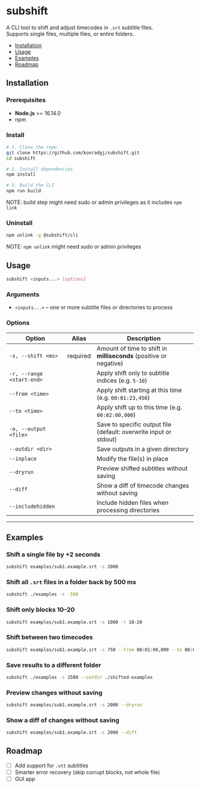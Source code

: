 # subshift  
A CLI tool to shift and adjust timecodes in `.srt` subtitle files.  
Supports single files, multiple files, or entire folders.  

- [Installation](#installation)
- [Usage](#usage)
- [Examples](#examples)
- [Roadmap](#roadmap)

## Installation  

### Prerequisites 
- **Node.js** >= 16.14.0
- npm  

### Install
```bash
# 1. Clone the repo
git clone https://github.com/konradgj/subshift.git
cd subshift

# 2. Install dependencies
npm install

# 3. Build the CLI
npm run build
```
NOTE: build step might need sudo or admin privileges as it includes `npm link`

### Uninstall
```bash
npm unlink -g @subshift/cli
```
NOTE: `npm unlink` might need sudo or admin privileges

## Usage  

```bash
subshift <inputs...> [options]
```

### Arguments  
- `<inputs...>` – one or more subtitle files or directories to process  

### Options  

| Option | Alias | Description |
|--------|-------|-------------|
| `-s, --shift <ms>` | required | Amount of time to shift in **milliseconds** (positive or negative) |
| `-r, --range <start-end>` |  | Apply shift only to subtitle indices (e.g. `5-10`) |
| `--from <time>` |  | Apply shift starting at this time (e.g. `00:01:23,456`) |
| `--to <time>` |  | Apply shift up to this time (e.g. `00:02:00,000`) |
| `-o, --output <file>` |  | Save to specific output file (default: overwrite input or stdout) |
| `--outdir <dir>` |  | Save outputs in a given directory |
| `--inplace` |  | Modify the file(s) in place |
| `--dryrun` |  | Preview shifted subtitles without saving |
| `--diff` |  | Show a diff of timecode changes without saving |
| `--includehidden` |  | Include hidden files when processing directories |

---

## Examples  

### Shift a single file by +2 seconds  
```bash
subshift examples/sub1.example.srt -s 2000
```

### Shift all `.srt` files in a folder back by 500 ms  
```bash
subshift ./examples -s -500
```

### Shift only blocks 10–20  
```bash
subshift examples/sub1.example.srt -s 1000 -r 10-20
```

### Shift between two timecodes  
```bash
subshift examples/sub1.example.srt -s 750 --from 00:01:00,000 --to 00:02:00,000
```

### Save results to a different folder  
```bash
subshift ./examples -s 1500 --outdir ./shifted-examples
```

### Preview changes without saving  
```bash
subshift examples/sub1.example.srt -s 2000 --dryrun
```

### Show a diff of changes without saving 
```bash
subshift examples/sub1.example.srt -s 2000 --diff
```


## Roadmap  
- [ ] Add support for `.vtt` subtitles  
- [ ] Smarter error recovery (skip corrupt blocks, not whole file)  
- [ ] GUI app  
